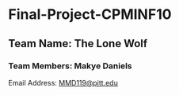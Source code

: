 # Final-Project-CPMINF10
## Team Name: The Lone Wolf
### Team Members: Makye Daniels
Email Address: MMD119@pitt.edu
